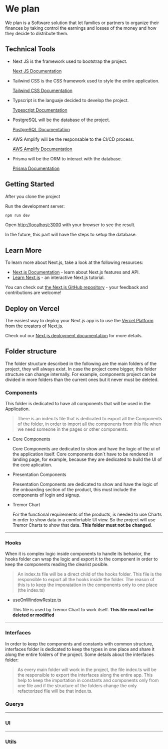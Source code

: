 # We plan

We plan is a Software solution that let families or partners to organize their finances by taking control the earnings and losses of the money and how they decide to distribute them.

## Technical Tools

- Next JS is the framework used to bootstrap the project.

  [Next JS Documentation](https://nextjs.org)

- Tailwind CSS is the CSS framework used to style the entire application.

  [Tailwind CSS Documentation](https://tailwindcss.com/)

- Typscript is the languaje decided to develop the project.

  [Typescript Documentation](https://www.typescriptlang.org/)

- PostgreSQL will be the database of the project.

  [PostgreSQL Documentation](https://www.postgresql.org/)

- AWS Amplify will be the responsable to the CI/CD process.

  [AWS Amplify Documentation](https://aws.amazon.com/es/amplify)

- Prisma will be the ORM to interact with the database.

  [Prisma Documentation](https://www.prisma.io/)

## Getting Started

After you clone the project

Run the development server:

```bash
npm run dev
```

Open [http://localhost:3000](http://localhost:3000) with your browser to see the result.

In the future, this part will have the steps to setup the database.

## Learn More

To learn more about Next.js, take a look at the following resources:

- [Next.js Documentation](https://nextjs.org/docs) - learn about Next.js features and API.
- [Learn Next.js](https://nextjs.org/learn) - an interactive Next.js tutorial.

You can check out [the Next.js GitHub repository](https://github.com/vercel/next.js) - your feedback and contributions are welcome!

## Deploy on Vercel

The easiest way to deploy your Next.js app is to use the [Vercel Platform](https://vercel.com/new?utm_medium=default-template&filter=next.js&utm_source=create-next-app&utm_campaign=create-next-app-readme) from the creators of Next.js.

Check out our [Next.js deployment documentation](https://nextjs.org/docs/app/building-your-application/deploying) for more details.


## Folder structure

The folder structure described in the following are the main folders of the project, they will always exist. In case the project come bigger, this folder structure can change internally. For example, components project can be divided in more folders than the current ones but it never must be deleted.


### Components

This folder is dedicated to have all components that will be used in the Application.

> There is an index.ts file that is dedicated to export all the Components of the folder, in order to import all the components from this file when we need someone in the pages or other components.

- Core Components

  Core Components are dedicated to show and have the logic of the ui of the application itself. Core components don´t have to be rendered in landing page, for example, because they are dedicated to build the UI of the core aplication.

- Presentation Components

  Presentation Components are dedicated to show and have the logic of the onboarding section of the product, this must include the components of login and signup.

- Tremor Chart

  For the functional requirements of the products, is needed to use Charts in order to show data in a comfortable UI view. So the project will use Tremor Charts to show that data. **This folder must not be changed**.

***

### Hooks

When it is complex logic inside components to handle its behavior, the hooks folder can wrap the logic and export it to the component in order to keep the components reading the clearist posible.

> An index.ts file will be a direct child of the hooks folder. This file is the responsible to export all the hooks inside the folder. The reason of this is to keep the imporatation in the components only to one place (the index.ts)

- useOnWindowResize.ts

  This file is used by Tremor Chart to work itself. **This file must not be deleted or modified**

***

### Interfaces

In order to keep the components and constants with common structure, interfaces folder is dedicated to keep the types in one place and share it along the entire folders of the project. Some details about the interfaces folder:

> As every main folder will work in the project, the file index.ts will be the responsible to export the interfaces along the entire app. This help to keep the importation in constants and components only from one file and if the structure of the folders change the only refactorized file will be that index.ts.

### Querys

***

### UI

***

### Utils